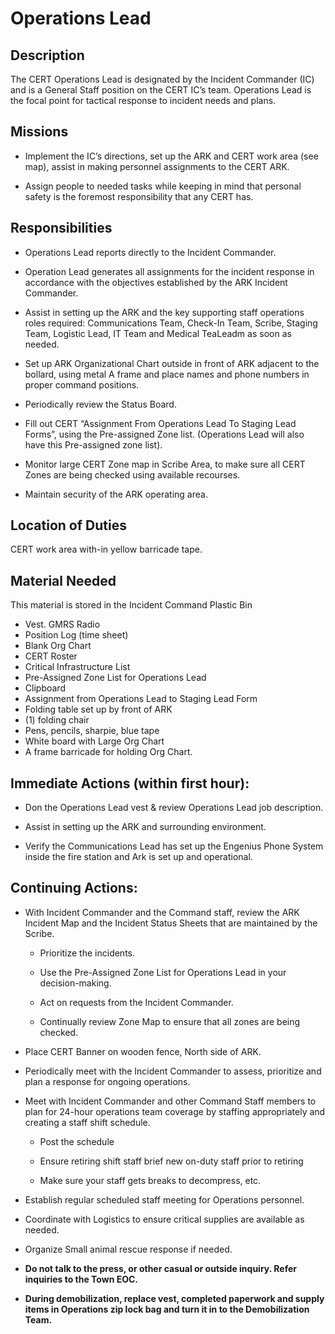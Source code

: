 
# **Operations Lead**

## **Description**

The CERT Operations Lead is designated by the Incident Commander \(IC\) and is a General Staff position on the CERT IC’s team. Operations Lead is the focal point for tactical response to incident needs and plans.

## **Missions**

* Implement the IC’s directions, set up the ARK and CERT work area \(see map\), assist in making personnel assignments to the CERT ARK.

* Assign people to needed tasks while keeping in mind that personal safety is the foremost responsibility that any CERT has.

## **Responsibilities**

* Operations Lead reports directly to the Incident Commander.

* Operation Lead generates all assignments for the incident response in accordance with the objectives established by the ARK Incident Commander.

* Assist in setting up the ARK and the key supporting staff operations roles required: Communications Team, Check-In Team, Scribe, Staging Team, Logistic Lead, IT Team and Medical TeaLeadm as soon as needed.

* Set up ARK Organizational Chart outside in front of ARK adjacent to the bollard, using metal A frame and place names and phone numbers in proper command positions.

* Periodically review the Status Board.

* Fill out CERT “Assignment From Operations Lead To Staging Lead Forms”, using the Pre-assigned Zone list. \(Operations Lead will also have this Pre-assigned zone list\).

* Monitor large CERT Zone map in Scribe Area, to make sure all CERT Zones are being checked using available recourses.

* Maintain security of the ARK operating area.

## **Location of Duties**

CERT work area with-in yellow barricade tape.

## **Material Needed**

This material is stored in the Incident Command Plastic Bin

* Vest. GMRS Radio
* Position Log \(time sheet\)
* Blank Org Chart
* CERT Roster
* Critical Infrastructure List
* Pre-Assigned Zone List for Operations Lead
* Clipboard
* Assignment from Operations Lead to Staging Lead Form
* Folding table set up by front of ARK
* \(1\) folding chair
* Pens, pencils, sharpie, blue tape
* White board with Large Org Chart
* A frame barricade for holding Org Chart.

## **Immediate Actions \(within first hour\):**

* Don the Operations Lead vest & review Operations Lead job description.

* Assist in setting up the ARK and surrounding environment.

* Verify the Communications Lead has set up the Engenius Phone System inside the fire station and Ark is set up and operational.

## **Continuing Actions:**

* With Incident Commander and the Command staff, review the ARK Incident Map and the Incident Status Sheets that are maintained by the Scribe.

  * Prioritize the incidents.

  * Use the Pre-Assigned Zone List for Operations Lead in your decision-making.

  * Act on requests from the Incident Commander.

  * Continually review Zone Map to ensure that all zones are being checked.

* Place CERT Banner on wooden fence, North side of ARK.

* Periodically meet with the Incident Commander to assess, prioritize and plan a response for ongoing operations.

* Meet with Incident Commander and other Command Staff members to plan for 24-hour operations team coverage by staffing appropriately and creating a staff shift schedule.

  * Post the schedule

  * Ensure retiring shift staff brief new on-duty staff prior to retiring

  * Make sure your staff gets breaks to decompress, etc.

* Establish regular scheduled staff meeting for Operations personnel.

* Coordinate with Logistics to ensure critical supplies are available as needed.

* Organize Small animal rescue response if needed.

* **Do not talk to the press, or other casual or outside inquiry. Refer inquiries to the Town EOC.**

* **During demobilization, replace vest, completed paperwork and supply items in Operations zip lock bag and turn it in to the Demobilization Team.**



